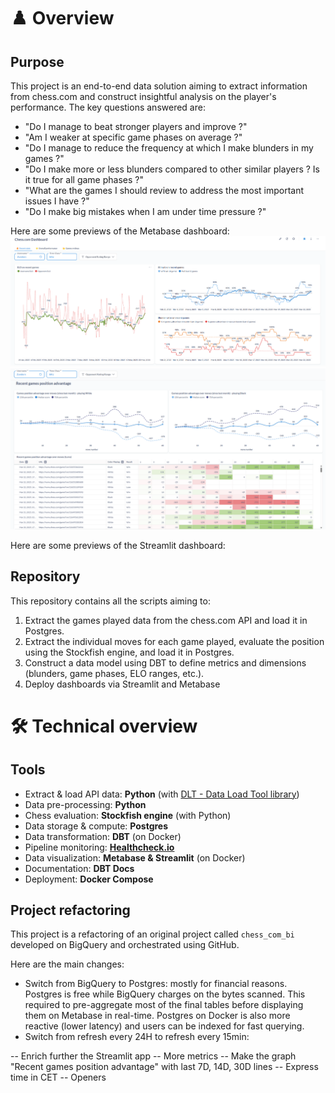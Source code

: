 # ♟️ Overview

## Purpose
This project is an end-to-end data solution aiming to extract information from chess.com and construct insightful analysis on the player's performance.
The key questions answered are:
- "Do I manage to beat stronger players and improve ?"
- "Am I weaker at specific game phases on average ?"
- "Do I manage to reduce the frequency at which I make blunders in my games ?"
- "Do I make more or less blunders compared to other similar players ? Is it true for all game phases ?"
- "What are the games I should review to address the most important issues I have ?"
- "Do I make big mistakes when I am under time pressure ?"

Here are some previews of the Metabase dashboard:
![Illustration 1](https://github.com/gabriellegall/chess_com_bi/blob/main/images/metabase_page_1.png)
![Illustration 3](https://github.com/gabriellegall/chess_com_bi/blob/main/images/metabase_page_3.png)

Here are some previews of the Streamlit dashboard:


## Repository
This repository contains all the scripts aiming to: 
1. Extract the games played data from the chess.com API and load it in Postgres.
2. Extract the individual moves for each game played, evaluate the position using the Stockfish engine, and load it in Postgres.
3. Construct a data model using DBT to define metrics and dimensions (blunders, game phases, ELO ranges, etc.).
4. Deploy dashboards via Streamlit and Metabase

# 🛠️ Technical overview
## Tools
- Extract & load API data: **Python** (with [DLT - Data Load Tool library](https://dlthub.com/docs/dlt-ecosystem/verified-sources/chess))
- Data pre-processing: **Python**
- Chess evaluation: **Stockfish engine** (with Python)
- Data storage & compute: **Postgres**
- Data transformation: **DBT** (on Docker)
- Pipeline monitoring: [**Healthcheck.io**](https://healthchecks.io/)
- Data visualization: **Metabase & Streamlit** (on Docker)
- Documentation: **DBT Docs**
- Deployment: **Docker Compose**

## Project refactoring
This project is a refactoring of an original project called `chess_com_bi` developed on BigQuery and orchestrated using GitHub. 

Here are the main changes:
- Switch from BigQuery to Postgres: mostly for financial reasons. Postgres is free while BigQuery charges on the bytes scanned. This required to pre-aggregate most of the final tables before displaying them on Metabase in real-time. Postgres on Docker is also more reactive (lower latency) and users can be indexed for fast querying.
- Switch from refresh every 24H to refresh every 15min: 


-- Enrich further the Streamlit app
    -- More metrics
    -- Make the graph "Recent games position advantage" with last 7D, 14D, 30D lines
    -- Express time in CET
    -- Openers
